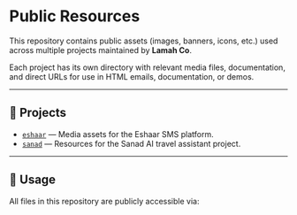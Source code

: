 # Public Resources

This repository contains public assets (images, banners, icons, etc.) used across multiple projects maintained by **Lamah Co**.

Each project has its own directory with relevant media files, documentation, and direct URLs for use in HTML emails, documentation, or demos.

---

## 📁 Projects

- [`eshaar`](./eshaar/) — Media assets for the Eshaar SMS platform.
- [`sanad`](./sanad/) — Resources for the Sanad AI travel assistant project.

---

## 🔗 Usage

All files in this repository are publicly accessible via: